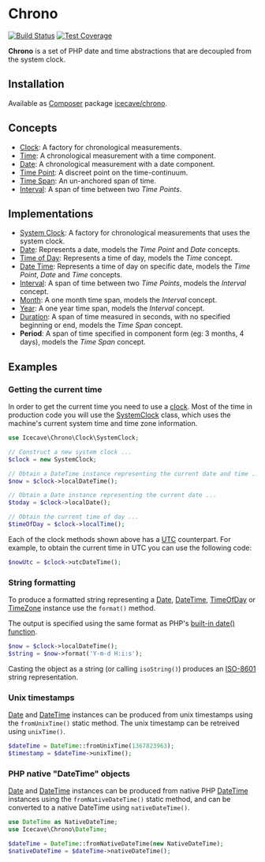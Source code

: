 # Chrono

[![Build Status]](http://travis-ci.org/IcecaveStudios/chrono)
[![Test Coverage]](http://icecave.com.au/chrono/artifacts/tests/coverage)

**Chrono** is a set of PHP date and time abstractions that are decoupled from the system clock.

## Installation

Available as [Composer](http://getcomposer.org) package [icecave/chrono](https://packagist.org/packages/icecave/chrono).

## Concepts

* [Clock](lib/Icecave/Chrono/Clock/ClockInterface.php): A factory for chronological measurements.
* [Time](lib/Icecave/Chrono/TimeInterface.php): A chronological measurement with a time component.
* [Date](lib/Icecave/Chrono/DateInterface.php): A chronological measurement with a date component.
* [Time Point](lib/Icecave/Chrono/TimePointInterface.php): A discreet point on the time-continuum.
* [Time Span](lib/Icecave/Chrono/TimeSpanInterface.php): An un-anchored span of time.
* [Interval](lib/Icecave/Chrono/Interval/IntervalInterface.php): A span of time between two *Time Points*.

## Implementations

* [System Clock](lib/Icecave/Chrono/Clock/SystemClock.php): A factory for chronological measurements that uses the system clock.
* [Date](lib/Icecave/Chrono/Date.php): Represents a date, models the *Time Point* and *Date* concepts.
* [Time of Day](lib/Icecave/Chrono/TimeOfDay.php): Represents a time of day, models the *Time* concept.
* [Date Time](lib/Icecave/Chrono/DateTime.php): Represents a time of day on specific date, models the *Time Point*, *Date* and *Time* concepts.
* [Interval](lib/Icecave/Chrono/Interval/Interval.php): A span of time between two *Time Points*, models the *Interval* concept.
* [Month](lib/Icecave/Chrono/Interval/Month.php): A one month time span, models the *Interval* concept.
* [Year](lib/Icecave/Chrono/Interval/Year.php): A one year time span, models the *Interval* concept.
* [Duration](lib/Icecave/Chrono/Duration/Duration.php): A span of time measured in seconds, with no specified beginning or end, models the *Time Span* concept.
* **Period**: A span of time specified in component form (eg: 3 months, 4 days), models the *Time Span* concept.

## Examples

### Getting the current time

In order to get the current time you need to use a [clock](lib/Icecave/Chrono/Clock/ClockInterface.php).
Most of the time in production code you will use the [SystemClock](lib/Icecave/Chrono/Clock/SystemClock.php) class,
which uses the machine's current system time and time zone information.

```php
use Icecave\Chrono\Clock\SystemClock;

// Construct a new system clock ...
$clock = new SystemClock;

// Obtain a DateTime instance representing the current date and time ...
$now = $clock->localDateTime();

// Obtain a Date instance representing the current date ...
$today = $clock->localDate();

// Obtain the current time of day ...
$timeOfDay = $clock->localTime();
```

Each of the clock methods shown above has a [UTC](http://en.wikipedia.org/wiki/Coordinated_Universal_Time) counterpart.
For example, to obtain the current time in UTC you can use the following code:

```php
$nowUtc = $clock->utcDateTime();
```

### String formatting

To produce a formatted string representing a [Date](lib/Icecave/Chrono/Date.php), [DateTime](lib/Icecave/Chrono/DateTime.php),
[TimeOfDay](lib/Icecave/Chrono/TimeOfDay.php) or [TimeZone](lib/Icecave/Chrono/TimeZone.php) instance use the `format()` method.

The output is specified using the same format as PHP's [built-in date() function](http://php.net/manual/en/function.date.php).

```php
$now = $clock->localDateTime();
$string = $now->format('Y-m-d H:i:s');
```

Casting the object as a string (or calling `isoString()`) produces an [ISO-8601](http://en.wikipedia.org/wiki/ISO_8601) string representation.

### Unix timestamps

[Date](lib/Icecave/Chrono/Date.php) and [DateTime](lib/Icecave/Chrono/DateTime.php) instances can be produced from unix timestamps
using the `fromUnixTime()` static method. The unix timestamp can be retreived using `unixTime()`.

```php
$dateTime = DateTime::fromUnixTime(1367823963);
$timestamp = $dateTime->unixTime();
```

### PHP native "DateTime" objects

[Date](lib/Icecave/Chrono/Date.php) and [DateTime](lib/Icecave/Chrono/DateTime.php) instances can be produced from native PHP
[DateTime](http://php.net/manual/en/class.datetime.php) instances using the `fromNativeDateTime()` static method, and can be
converted to a native DateTime using `nativeDateTime()`.

```php
use DateTime as NativeDateTime;
use Icecave\Chrono\DateTime;

$dateTime = DateTime::fromNativeDateTime(new NativeDateTime);
$nativeDateTime = $dateTime->nativeDateTime();
```

<!-- references -->
[Build Status]: https://raw.github.com/IcecaveStudios/chrono/gh-pages/artifacts/images/icecave/regular/build-status.png
[Test Coverage]: https://raw.github.com/IcecaveStudios/chrono/gh-pages/artifacts/images/icecave/regular/coverage.png
